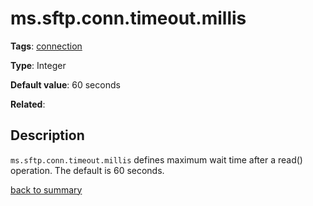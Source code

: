 # ms.sftp.conn.timeout.millis

**Tags**: 
[connection](categories.md#connection-properties)

**Type**: Integer

**Default value**: 60 seconds

**Related**:


## Description

`ms.sftp.conn.timeout.millis` defines maximum wait time after a read() operation. 
The default is 60 seconds.

[back to summary](summary.md#mssftpconntimeoutmillis)
